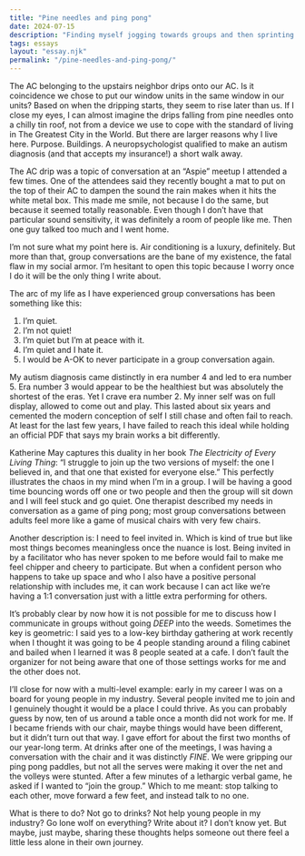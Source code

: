 ```yaml
---
title: "Pine needles and ping pong"
date: 2024-07-15
description: "Finding myself jogging towards groups and then sprinting away."
tags: essays
layout: "essay.njk"
permalink: "/pine-needles-and-ping-pong/"
---
```


The AC belonging to the upstairs neighbor drips onto our AC. Is it coincidence we chose to put our window units in the same window in our units? Based on when the dripping starts, they seem to rise later than us. If I close my eyes, I can almost imagine the drips falling from pine needles onto a chilly tin roof, not from a device we use to cope with the standard of living in The Greatest City in the World. But there are larger reasons why I live here. Purpose. Buildings. A neuropsychologist qualified to make an autism diagnosis (and that accepts my insurance!) a short walk away.

The AC drip was a topic of conversation at an “Aspie” meetup I attended a few times. One of the attendees said they recently bought a mat to put on the top of their AC to dampen the sound the rain makes when it hits the white metal box. This made me smile, not because I do the same, but because it seemed totally reasonable. Even though I don’t have that particular sound sensitivity, it was definitely a room of people like me. Then one guy talked too much and I went home.

I’m not sure what my point here is. Air conditioning is a luxury, definitely. But more than that, group conversations are the bane of my existence, the fatal flaw in my social armor. I’m hesitant to open this topic because I worry once I do it will be the only thing I write about.

The arc of my life as I have experienced group conversations has been something like this:

1. I’m quiet.
2. I’m not quiet!
3. I’m quiet but I’m at peace with it.
4. I’m quiet and I hate it.
5. I would be A-OK to never participate in a group conversation again.

My autism diagnosis came distinctly in era number 4 and led to era number 5. Era number 3 would appear to be the healthiest but was absolutely the shortest of the eras. Yet I crave era number 2. My inner self was on full display, allowed to come out and play. This lasted about six years and cemented the modern conception of self I still chase and often fail to reach. At least for the last few years, I have failed to reach this ideal while holding an official PDF that says my brain works a bit differently.

Katherine May captures this duality in her book _The Electricity of Every Living Thing_: “I struggle to join up the two versions of myself: the one I believed in, and that one that existed for everyone else.” This perfectly illustrates the chaos in my mind when I’m in a group. I will be having a good time bouncing words off one or two people and then the group will sit down and I will feel stuck and go quiet. One therapist described my needs in conversation as a game of ping pong; most group conversations between adults feel more like a game of musical chairs with very few chairs.

Another description is: I need to feel invited in. Which is kind of true but like most things becomes meaningless once the nuance is lost. Being invited in by a facilitator who has never spoken to me before would fail to make me feel chipper and cheery to participate. But when a confident person who happens to take up space and who I also have a positive personal relationship with includes me, it can work because I can act like we’re having a 1:1 conversation just with a little extra performing for others.

It’s probably clear by now how it is not possible for me to discuss how I communicate in groups without going _DEEP_ into the weeds. Sometimes the key is geometric: I said yes to a low-key birthday gathering at work recently when I thought it was going to be 4 people standing around a filing cabinet and bailed when I learned it was 8 people seated at a cafe. I don’t fault the organizer for not being aware that one of those settings works for me and the other does not.

I’ll close for now with a multi-level example: early in my career I was on a board for young people in my industry. Several people invited me to join and I genuinely thought it would be a place I could thrive. As you can probably guess by now, ten of us around a table once a month did not work for me. If I became friends with our chair, maybe things would have been different, but it didn’t turn out that way. I gave effort for about the first two months of our year-long term. At drinks after one of the meetings, I was having a conversation with the chair and it was distinctly _FINE_. We were gripping our ping pong paddles, but not all the serves were making it over the net and the volleys were stunted. After a few minutes of a lethargic verbal game, he asked if I wanted to “join the group.” Which to me meant: stop talking to each other, move forward a few feet, and instead talk to no one.

What is there to do? Not go to drinks? Not help young people in my industry? Go lone wolf on everything? Write about it? I don’t know yet. But maybe, just maybe, sharing these thoughts helps someone out there feel a little less alone in their own journey.
